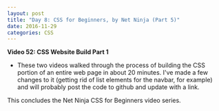 ```yaml
---
layout: post
title: "Day 8: CSS for Beginners, by Net Ninja (Part 5)" 
date: 2016-11-29
categories: CSS
---
```



**Video 52: CSS Website Build Part 1**  

- These two videos walked through the process of building the CSS portion of an entire web page in about 20 minutes. I've made a few changes to it (getting rid of list elements for the navbar, for example) and will probably post the code to github and update with a link.

This concludes the Net Ninja CSS for Beginners video series. 
